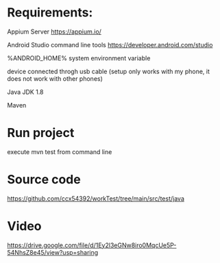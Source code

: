 # Requirements:

Appium Server https://appium.io/

Android Studio command line tools https://developer.android.com/studio

%ANDROID_HOME% system environment variable

device connected throgh usb cable (setup only works with my phone, it does not work with other phones)

Java JDK 1.8

Maven


# Run project
execute mvn test from command line

# Source code
https://github.com/ccx54392/workTest/tree/main/src/test/java

# Video
https://drive.google.com/file/d/1Ey2l3eGNw8iro0MqcUe5P-54NhsZ8e45/view?usp=sharing

